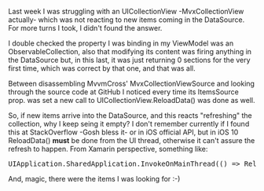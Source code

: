 Last week I was struggling with an UICollectionView -MvxCollectionView actually- which was not reacting to new items coming in the DataSource. For more turns I took, I didn't found the answer.

I double checked the property I was binding in my ViewModel was an ObservableCollection<T>, also that modifying its content was firing anything in the DataSource but, in this last, it was just returning 0 sections for the very first time, which was correct by that one, and that was all.

Between disassembling MvvmCross' MvxCollectionViewSource and looking through the source code at GitHub I noticed every time its ItemsSource prop. was set a new call to UICollectionView.ReloadData() was done as well.

So, if new items arrive into the DataSource, and this reacts "refreshing" the collection, why I keep seing it empty? I don't remember currently if I found this at StackOverflow -Gosh bless it- or in iOS official API, but in iOS 10 ReloadData() **must** be done from the UI thread, otherwise it can't assure the refresh to happen. From Xamarin perspective, something like:
<pre>UIApplication.SharedApplication.InvokeOnMainThread(() => ReloadData());</pre>
And, magic, there were the items I was looking for :-)